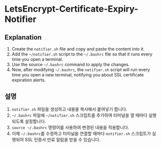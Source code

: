 # LetsEncrypt-Certificate-Expiry-Notifier

## Explanation
1. Create the `notifier.sh` file and copy and paste the content into it.
2. Add the `~/notifier.sh` script to the `~/.bashrc` file so that it runs every time you open a terminal.
3. Use the source `~/.bashrc` command to apply the changes.
4. Now, after modifying `~/.bashrc`, the `notifier.sh` script will run every time you open a new terminal, notifying you about SSL certificate expiration alerts.

## 설명
1. `notifier.sh` 파일을 생성하고 내용을 복사해서 붙여넣기 합니다.
2. `~/.bashrc` 파일에 `~/notifier.sh` 스크립트를 추가하여 터미널을 열 때마다 실행되도록 설정합니다.
3. `source ~/.bashrc` 명령어를 사용하여 변경된 내용을 적용합니다.
4. 이제 `~/.bashrc`를 수정하고 터미널을 연결할 때마다 `notifier.sh` 스크립트가 실행되어 SSL 인증서 만료 알림을 받을 수 있습니다.
